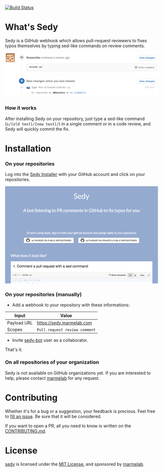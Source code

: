 [![Build Status](https://travis-ci.org/marmelab/sedy.svg?branch=master)](https://travis-ci.org/marmelab/sedy)

# What's Sedy
Sedy is a GitHub webhook which allows pull-request reviewers to fixes typos themselves by typing sed-like commands on review comments.

![commit example](./.github/sedy_commit_example.png)

### How it works
After installing Sedy on your repository, just type a sed-like command (`s/[old text]/[new text]/`) in a single comment or in a code review, and Sedy will quickly commit the fix.


# Installation

### On your repositories
Log into the [Sedy Installer](https://marmelab.com/sedy/) with your GitHub account and click on your repositories.

[![Sedy Installer](./.github/sedy_homepage.png)](https://marmelab.com/sedy/)

### On your repositories (manually)

- Add a webhook to your repository with these informations:

| Input     | Value                          |
|-----------|--------------------------------|
|Payload URL| https://sedy.marmelab.com      |
|Scopes     | `Pull request review comment`  |

- Invite [sedy-bot](https://github.com/sedy-bot) user as a collaborator.

That's it.

### On all repositories of your organization
Sedy is not available on GitHub organizations yet.
If you are interested to help, please contact [marmelab](https://marmelab.com) for any request.

# Contributing
Whether it's for a bug or a suggestion, your feedback is precious. Feel free to [fill an issue](https://github.com/marmelab/sedy/issues/new). Be sure that it will be considered.

If you want to open a PR, all you need to know is written on the [CONTRIBUTING.md](./CONTRIBUTING.md).

# License
[sedy](https://marmelab.com/sedy/) is licensed under the [MIT License](./LICENSE), and sponsored by [marmelab](https://marmelab.com).
